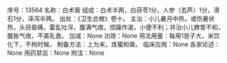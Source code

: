 序号：13564
名称：白术膏
组成：白术半两，白茯苓1分，人参（去芦）1分，滑石1分，泽泻半两。
出处：《卫生总微》卷十。
主治：小儿暑月中热，或伤暑伏热，头目昏痛，霍乱吐泻，腹满气痞，烦躁作渴，小便不利；并治小儿脾胃不和，腹胀气痞，不美乳食。
加减：None
功效：None
用法用量：每用1皂子大，米饮化下，不拘时候。
制备方法：上为末，炼蜜和膏。
临床应用：None
各家论述：None
用药禁忌：None
附注：None
